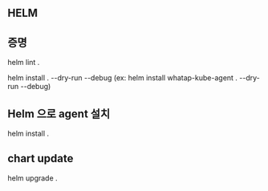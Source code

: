 ## HELM 

## 증명
helm lint .

helm install <release-name> . --dry-run --debug
(ex: helm install whatap-kube-agent . --dry-run --debug)

## Helm 으로 agent 설치 
helm install <release-name> .

## chart update
helm upgrade <release-name> .